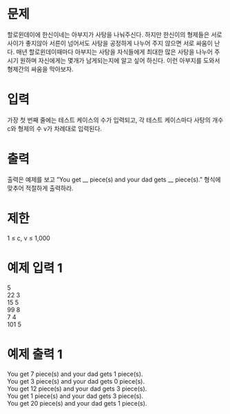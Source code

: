 # 문제
할로윈데이에 한신이네는 아부지가 사탕을 나눠주신다. 하지만 한신이의 형제들은 서로 사이가 좋지않아 서른이 넘어서도 사탕을 공정하게 나누어 주지 않으면 서로 싸움이 난다. 매년 할로윈데이때마다 아부지는 사탕을 자식들에게 최대한 많은 사탕을 나누어 주시기 원하며 자신에게는 몇개가 남게되는지에 알고 싶어 하신다. 이런 아부지를 도와서 형제간의 싸움을 막아보자.

# 입력
가장 첫 번째 줄에는 테스트 케이스의 수가 입력되고, 각 테스트 케이스마다 사탕의 개수 c와 형제의 수 v가 차례대로 입력된다.

# 출력
출력은 예제를 보고 ”You get __ piece(s) and your dad gets __ piece(s).” 형식에 맞추어 적절하게 출력하라.

# 제한
1 ≤ c, v ≤ 1,000  
# 예제 입력 1 
5  
22 3  
15 5  
99 8  
7 4  
101 5  
# 예제 출력 1 
You get 7 piece(s) and your dad gets 1 piece(s).  
You get 3 piece(s) and your dad gets 0 piece(s).  
You get 12 piece(s) and your dad gets 3 piece(s).  
You get 1 piece(s) and your dad gets 3 piece(s).  
You get 20 piece(s) and your dad gets 1 piece(s).  

